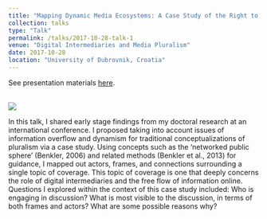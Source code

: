 ```yaml
---
title: "Mapping Dynamic Media Ecosystems: A Case Study of the Right to be Forgotten"
collection: talks
type: "Talk"
permalink: /talks/2017-10-28-talk-1
venue: "Digital Intermediaries and Media Pluralism"
date: 2017-10-28
location: "University of Dubrovnik, Croatia"
---
```


See presentation materials [here](https://prezi.com/hntegzscwoui/?token=124430c3df339e881482a8dfd74e68bc101d23cefdce7f6ab8db18cdeca498a6).

<br/><img src='/images/press-frame-histogram'>

In this talk, I shared early stage findings from my doctoral research at an international conference. I proposed taking into account issues of information overflow and dynamism for traditional conceptualizations of pluralism via a case study. Using concepts such as the ‘networked public sphere’ (Benkler, 2006) and related methods (Benkler et al., 2013) for guidance, I mapped out actors, frames, and connections surrounding a single topic of coverage. This topic of coverage is one that deeply concerns the role of digital intermediaries and the free flow of information online. Questions I explored within the context of this case study included: 
Who is engaging in discussion? What is most visible to the discussion, in terms of both frames and actors? What are some
possible reasons why?



